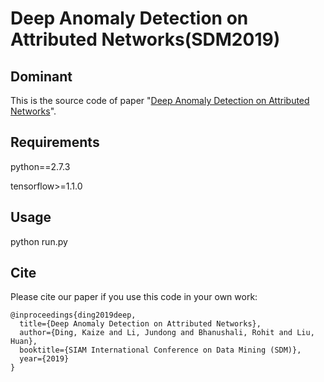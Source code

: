 Deep Anomaly Detection on Attributed Networks(SDM2019)
============

## Dominant
This is the source code of paper "[Deep Anomaly Detection on Attributed Networks](http://www.public.asu.edu/~kding9/pdf/SDM2019_Deep.pdf)".

## Requirements
python==2.7.3

tensorflow>=1.1.0

## Usage
python run.py

## Cite

Please cite our paper if you use this code in your own work:

```
@inproceedings{ding2019deep,
  title={Deep Anomaly Detection on Attributed Networks},
  author={Ding, Kaize and Li, Jundong and Bhanushali, Rohit and Liu, Huan},
  booktitle={SIAM International Conference on Data Mining (SDM)},
  year={2019}
}
```

